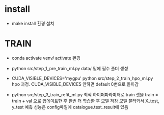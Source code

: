 # install
- make install
환경 설치

# TRAIN
- conda activate venv/
activate 환경

- python src/step_1_pre_train_ml.py
data/ 밑에 필수 폴더 생성

- CUDA_VISIBLE_DEVICES='mygpu' python src/step_2_train_hpo_ml.py
hpo 과정. 
CUDA_VISIBLE_DEVICES 안하면 default 0번으로 돌아감

- python src/step_3_train_refit_ml.py
최적 하이퍼파라미터로  train 셋을 train = train + val 으로 업데이트한 후 한번 더 학습한 후 
모델 저장
모델 불러와서 X_test, y_test 예측
성능은 config파일에 catalogue.test_result에 있음

